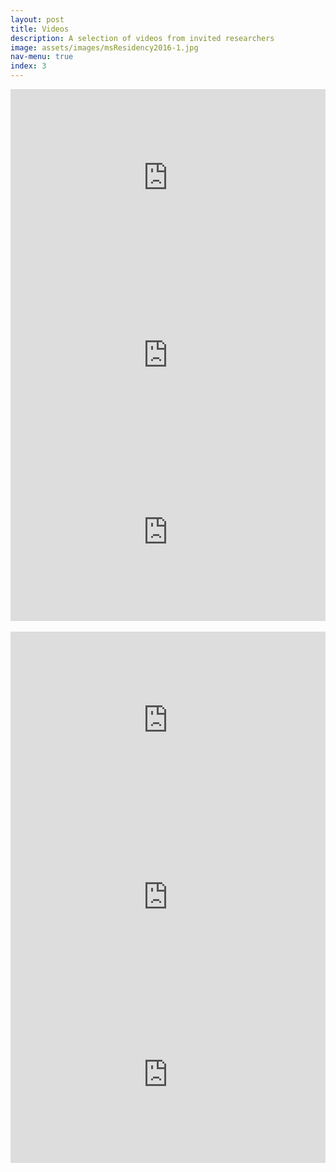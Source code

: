 ```yaml
---
layout: post
title: Videos
description: A selection of videos from invited researchers
image: assets/images/msResidency2016-1.jpg
nav-menu: true
index: 3
---
```


<div class="row">
  <div class="4u 12u$(medium)">
    <style>.embed-container { position: relative; padding-bottom: 56.25%; height: 0; overflow: hidden; max-width: 100%; } .embed-container iframe, .embed-container object, .embed-container embed { position: absolute; top: 0; left: 0; width: 100%; height: 100%; }</style><div class='embed-container'><iframe src='https://player.vimeo.com/video/195041802' frameborder='0' webkitAllowFullScreen mozallowfullscreen allowFullScreen></iframe></div>
  </div>
  <div class="4u 12u$(medium)">
    <style>.embed-container { position: relative; padding-bottom: 56.25%; height: 0; overflow: hidden; max-width: 100%; } .embed-container iframe, .embed-container object, .embed-container embed { position: absolute; top: 0; left: 0; width: 100%; height: 100%; }</style><div class='embed-container'><iframe src='https://player.vimeo.com/video/185429557' frameborder='0' webkitAllowFullScreen mozallowfullscreen allowFullScreen></iframe></div>
  </div>
  <div class="4u$ 12u$(medium)">
    <style>.embed-container { position: relative; padding-bottom: 56.25%; height: 0; overflow: hidden; max-width: 100%; } .embed-container iframe, .embed-container object, .embed-container embed { position: absolute; top: 0; left: 0; width: 100%; height: 100%; }</style><div class='embed-container'><iframe src='https://player.vimeo.com/video/122824501' frameborder='0' webkitAllowFullScreen mozallowfullscreen allowFullScreen></iframe></div>
  </div>
</div><br/>

<div class="row">
  <div class="4u 12u$(medium)">
    <style>.embed-container { position: relative; padding-bottom: 56.25%; height: 0; overflow: hidden; max-width: 100%; } .embed-container iframe, .embed-container object, .embed-container embed { position: absolute; top: 0; left: 0; width: 100%; height: 100%; }</style><div class='embed-container'><iframe src='https://player.vimeo.com/video/195041802' frameborder='0' webkitAllowFullScreen mozallowfullscreen allowFullScreen></iframe></div>
  </div>
  <div class="4u 12u$(medium)">
    <style>.embed-container { position: relative; padding-bottom: 56.25%; height: 0; overflow: hidden; max-width: 100%; } .embed-container iframe, .embed-container object, .embed-container embed { position: absolute; top: 0; left: 0; width: 100%; height: 100%; }</style><div class='embed-container'><iframe src='https://player.vimeo.com/video/185429557' frameborder='0' webkitAllowFullScreen mozallowfullscreen allowFullScreen></iframe></div>
  </div>
  <div class="4u$ 12u$(medium)">
    <style>.embed-container { position: relative; padding-bottom: 56.25%; height: 0; overflow: hidden; max-width: 100%; } .embed-container iframe, .embed-container object, .embed-container embed { position: absolute; top: 0; left: 0; width: 100%; height: 100%; }</style><div class='embed-container'><iframe src='https://player.vimeo.com/video/122824501' frameborder='0' webkitAllowFullScreen mozallowfullscreen allowFullScreen></iframe></div>
  </div>
</div>
